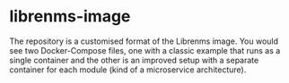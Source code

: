 # librenms-image
The repository is a customised format of the Librenms image. You would see two Docker-Compose files, one with a classic example that runs as a single container and the other is an improved setup with a separate container for each module (kind of a microservice architecture).
